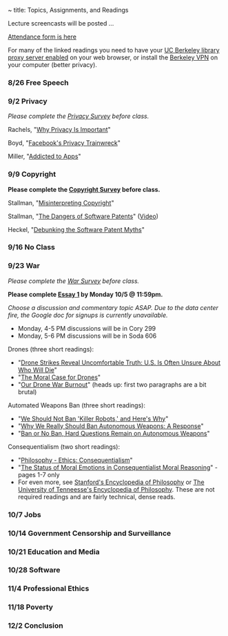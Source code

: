 ~ title: Topics, Assignments, and Readings

<!-- **>> [Lecture screencasts are on Youtube here](https://www.youtube.com/playlist?list=PL-XXv-cvA_iAmCxqGV1Px2pKchYfozH-e) <<** -->
Lecture screencasts will be posted ...

[Attendance form is here](https://goo.gl/vL5KNJ)

For many of the linked readings you need to have your [UC Berkeley library
proxy server enabled][proxy] on your web browser, or install the [Berkeley
VPN][vpn] on your computer (better privacy).

   [proxy]: http://www.lib.berkeley.edu/Help/proxy.html
   [vpn]: http://www.lib.berkeley.edu/Help/vpn.html

### 8/26 Free Speech

### 9/2 Privacy

*Please complete the [Privacy Survey](https://goo.gl/vp6fcp) before class.*

Rachels, "[Why Privacy Is Important][why_privacy]"

Boyd, "[Facebook's Privacy Trainwreck][facebook]"

Miller, "[Addicted to Apps][addicted]"

   [why_privacy]: http://www.jstor.org/stable/2265077
   [facebook]: http://con.sagepub.com/content/14/1/13.full.pdf+html
   [addicted]: http://www.nytimes.com/2013/08/25/sunday-review/addicted-to-apps.html

### 9/9 Copyright

**Please complete the [Copyright Survey](https://goo.gl/OYmrnx) before class.**

Stallman, "[Misinterpreting Copyright][copyright]"

Stallman, "[The Dangers of Software Patents][no_patent]" ([Video][no_patent_video])

Heckel, "[Debunking the Software Patent Myths][yes_patent]"

   [copyright]: http://www.gnu.org/philosophy/misinterpreting-copyright.html
   [no_patent]: assets/pdfs/patents.pdf
   [no_patent_video]: https://www.youtube.com/watch?v=aiKRt3-FbM0
   [yes_patent]: http://groups.csail.mit.edu/mac/classes/6.805/articles/int-prop/heckel-debunking.html

### 9/16 No Class

### 9/23 War


*Please complete the [War Survey](http://goo.gl/forms/DSRn7jfWLg) before class.*

**Please complete [Essay 1](http://www.crowdgrader.org/crowdgrader/venues/view_venue/1416) by Monday 10/5 @ 11:59pm.**

*Choose a discussion and commentary topic ASAP. Due to the data center fire, the Google doc for signups is currently unavailable.*
   - Monday, 4-5 PM discussions will be in Cory 299
   - Monday, 5-6 PM discussions will be in Soda 606

Drones (three short readings):
   - "[Drone Strikes Reveal Uncomfortable Truth: U.S. Is Often Unsure About Who Will Die][drones1]"
   - "[The Moral Case for Drones][drones2]"
   - "[Our Drone War Burnout][drones3]" (heads up: first two paragraphs are a bit brutal)

Automated Weapons Ban (three short readings):
   - "[We Should Not Ban 'Killer Robots,' and Here's Why][killbot1]"
   - "[Why We Really Should Ban Autonomous Weapons: A Response][killbot2]"
   - "[Ban or No Ban, Hard Questions Remain on Autonomous Weapons][killbot3]"

Consequentialism (two short readings):
   - "[Philosophy - Ethics: Consequentialism][consequentialism1]"
   - "[The Status of Moral Emotions in Consequentialist Moral Reasoning][consequentialism2]" - pages 1-7 only
   - For even more, see [Stanford's Encyclopedia of Philosophy][consequentialism3] or [The University of Tenneesse's Encyclopedia of Philosophy][consequentialism4]. These are not required readings and are fairly technical, dense reads.

   [drones1]: http://www.nytimes.com/2015/04/24/world/asia/drone-strikes-reveal-uncomfortable-truth-us-is-often-unsure-about-who-will-die.html?_r=0
   [drones2]: http://www.nytimes.com/2012/07/15/sunday-review/the-moral-case-for-drones.html
   [drones3]: http://www.nytimes.com/2015/07/14/opinion/our-drone-war-burnout.html
   [killbot1]: http://spectrum.ieee.org/automaton/robotics/artificial-intelligence/we-should-not-ban-killer-robots
   [killbot2]: http://spectrum.ieee.org/automaton/robotics/artificial-intelligence/why-we-really-should-ban-autonomous-weapons
   [killbot3]: http://spectrum.ieee.org/automaton/robotics/military-robots/ban-or-no-ban-hard-questions-remain-on-autonomous-weapons
   [consequentialism1]: https://www.youtube.com/watch?v=hACdhD_kes8
   [consequentialism2]: http://www.law.yale.edu/documents/pdf/Intellectual_Life/Frank_Status_of_Moral_Reasoning.pdf
   [consequentialism3]: http://plato.stanford.edu/entries/consequentialism/
   [consequentialism4]: http://www.iep.utm.edu/conseque/
<!--
### 9/30 Finance

<!--
*Complete [essay 1](http://www.crowdgrader.org/crowdgrader/venues/join/824/bicupy_muquby_bowubi_panide) by Monday 2/23*

*Please complete the [Finance Survey](http://goo.gl/kzw76u) before class.*

Philips, "[How the Robots Lost: High-Frequency Trading's Rise and Fall][hft]" (commentaries)

[Kant's Morality][stanford_kant]

   [hft]: http://www.businessweek.com/articles/2013-06-06/how-the-robots-lost-high-frequency-tradings-rise-and-fall
   [stanford_kant]: http://plato.stanford.edu/entries/kant-moral/#GooWilMorWorDut

-->
### 10/7 Jobs

<!--
*Complete [essay 1 peer reviews](https://www.crowdgrader.org/crowdgrader/venues/view_venue/824) by Monday 3/2*

*Please complete the [Jobs Survey](http://goo.gl/hdkpqm) before class.*

Brynjolfsson and McAfee, "[Jobs, Productivity and the Great Decoupling][decoupling]"

Pew Center, "[AI, Robotics, and the Future of Jobs][ai_jobs]" (commentaries)

   [decoupling]: http://www.nytimes.com/2012/12/12/opinion/global/jobs-productivity-and-the-great-decoupling.html
   [ai_jobs]: http://www.pewinternet.org/2014/08/06/future-of-jobs/

-->
### 10/14 Government Censorship and Surveillance

<!--
*Complete [essay 2](http://www.crowdgrader.org/crowdgrader/venues/join/880/wonewu_sivaty_bobucy_cafave) by Monday 3/16*

*Please complete the [Politics Survey](http://goo.gl/cmx0Fj) before class.*

Gladwell, "[Small Change: Why the Revolution will not be Tweeted][revolution]" (commentaries)

Garrett and Resnick, "[Resisting Political Fragmentation on the Internet][fragmentation]"

Balz, "[How the Obama campaign won the race for voter data][obama]"

   [revolution]: http://www.newyorker.com/magazine/2010/10/04/small-change-3
   [fragmentation]: http://www.mitpressjournals.org/doi/abs/10.1162/DAED_a_00118#.VM-8cWTF-AI
   [obama]: http://www.washingtonpost.com/politics/how-the-obama-campaign-won-the-race-for-voter-data/2013/07/28/ad32c7b4-ee4e-11e2-a1f9-ea873b7e0424_story.html

-->
### 10/21 Education and Media

### 10/28 Software

<!--
*Complete [essay 2 peer reviews](http://www.crowdgrader.org/crowdgrader/venues/join/880/wonewu_sivaty_bobucy_cafave) by Tuesday 3/31*

*Please complete the [Software Survey](http://goo.gl/vhU8yG) before class.*

Levenson and Turner, "[An Investigation of the Therac-25 Accidents][therac]" (commentaries)

[Virtue Ethics][stanford_virtue]

   [therac]: http://ieeexplore.ieee.org/stamp/stamp.jsp?tp=&arnumber=274940
   [stanford_virtue]: http://plato.stanford.edu/entries/ethics-virtue/

-->
### 11/4 Professional Ethics

<!--
*Please complete the [Professional Ethics Survey](http://goo.gl/1uF2ze) before class.*

ACM, "[Professional Code of Conduct][acm_code]"

Anderson, "[Using the new ACM Code of Ethics in Decision Making][using]" (commentaries)

(Optional) MacIntyre, Chapter 14 of [After Virtue][macintyre], "The Nature of the Virtues" (see first search result)

   [acm_code]: http://www.acm.org/about/code-of-ethics
   [using]: http://www.acm.org/about/p98-anderson.pdf
   [macintyre]: https://www.google.com/search?q=after%20virtue%20macintyre%20pdf

-->
### 11/18 Poverty

<!--
**Complete [essay 3](http://www.crowdgrader.org/crowdgrader/venues/join/988/mimiri_vicece_bipipe_papezo) by Tuesday 4/21**

Gates, "[Mobile Banking Will Help the Poor Transform Their Lives][gates]"

Rotman, "[Technology and Inequality][rotman]"

   [gates]: http://www.gatesnotes.com/2015-annual-letter?page=3&lang=en
   [rotman]: http://www.technologyreview.com/featuredstory/531726/technology-and-inequality/

-->
### 12/2 Conclusion

<!--
*Complete essay 3 peer reviews by Tuesday 4/28*

Joy, "[Why the Future Doesn't Need Us][future]" (commentaries)

   [future]: http://www.wired.com/wired/archive/8.04/joy_pr.html

### 5/1 Ask DeNero Anything
-->
